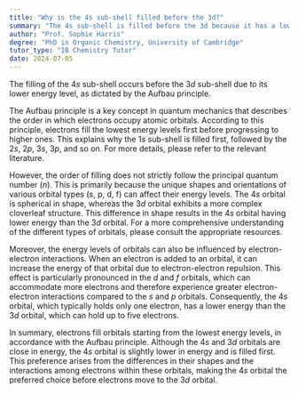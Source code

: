 ```yaml
---
title: "Why is the 4s sub-shell filled before the 3d?"
summary: "The 4s sub-shell is filled before the 3d because it has a lower energy level according to the Aufbau principle."
author: "Prof. Sophie Harris"
degree: "PhD in Organic Chemistry, University of Cambridge"
tutor_type: "IB Chemistry Tutor"
date: 2024-07-05
---
```


The filling of the $4s$ sub-shell occurs before the $3d$ sub-shell due to its lower energy level, as dictated by the Aufbau principle.

The Aufbau principle is a key concept in quantum mechanics that describes the order in which electrons occupy atomic orbitals. According to this principle, electrons fill the lowest energy levels first before progressing to higher ones. This explains why the $1s$ sub-shell is filled first, followed by the $2s$, $2p$, $3s$, $3p$, and so on. For more details, please refer to the relevant literature.

However, the order of filling does not strictly follow the principal quantum number ($n$). This is primarily because the unique shapes and orientations of various orbital types (s, p, d, f) can affect their energy levels. The $4s$ orbital is spherical in shape, whereas the $3d$ orbital exhibits a more complex cloverleaf structure. This difference in shape results in the $4s$ orbital having lower energy than the $3d$ orbital. For a more comprehensive understanding of the different types of orbitals, please consult the appropriate resources.

Moreover, the energy levels of orbitals can also be influenced by electron-electron interactions. When an electron is added to an orbital, it can increase the energy of that orbital due to electron-electron repulsion. This effect is particularly pronounced in the $d$ and $f$ orbitals, which can accommodate more electrons and therefore experience greater electron-electron interactions compared to the $s$ and $p$ orbitals. Consequently, the $4s$ orbital, which typically holds only one electron, has a lower energy than the $3d$ orbital, which can hold up to five electrons.

In summary, electrons fill orbitals starting from the lowest energy levels, in accordance with the Aufbau principle. Although the $4s$ and $3d$ orbitals are close in energy, the $4s$ orbital is slightly lower in energy and is filled first. This preference arises from the differences in their shapes and the interactions among electrons within these orbitals, making the $4s$ orbital the preferred choice before electrons move to the $3d$ orbital.
    